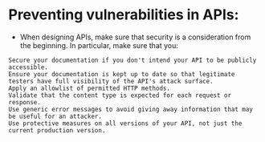# Preventing vulnerabilities in APIs:
- When designing APIs, make sure that security is a consideration from the beginning. In particular, make sure that you:
```
Secure your documentation if you don't intend your API to be publicly accessible.
Ensure your documentation is kept up to date so that legitimate testers have full visibility of the API's attack surface.
Apply an allowlist of permitted HTTP methods.
Validate that the content type is expected for each request or response.
Use generic error messages to avoid giving away information that may be useful for an attacker.
Use protective measures on all versions of your API, not just the current production version.
```

